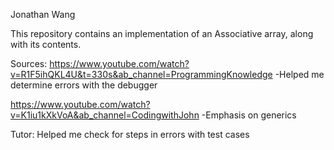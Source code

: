 Jonathan Wang

This repository contains an implementation of an Associative array, along with its contents.

Sources: https://www.youtube.com/watch?v=R1F5ihQKL4U&t=330s&ab_channel=ProgrammingKnowledge
  -Helped me determine errors with the debugger

https://www.youtube.com/watch?v=K1iu1kXkVoA&ab_channel=CodingwithJohn
  -Emphasis on generics

Tutor: Helped me check for steps in errors with test cases
